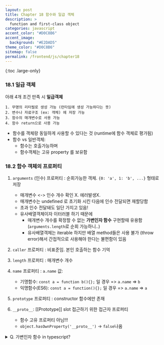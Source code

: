 ```yaml
---
layout: post
title: Chapter 18 함수와 일급 객체
description: >
  function and first-class object
categories: javascript
accent_color: "#D0C8B6"
accent_image:
  background: "#E2DAD5"
theme_color: "#D0C8B6"
sitemap: false
permalink: /frontend/js/chapter18
---
```


{:toc .large-only}

### 18.1 일급 객체

아래 4개 조건 만족 시 **일급객체**

```
1. 무명의 리터럴로 생성 가능 (런타임에 생성 가능하다는 뜻)
2. 변수나 자료구조 (ex: 객체) 에 저장 가능
3. 함수의 매개변수로 사용 가능
4. 함수 return으로 사용 가능
```

- 함수를 객체랑 동일하게 사용할 수 있다는 것 (runtime에 함수 객체로 평가됨)
- 함수 vs 일반객체:
  - 함수는 호출가능하며
  - 함수객체는 고유 property 를 보유함

### 18.2 함수 객체의 프로퍼티

1. `arguments` (인수) 프로퍼티 : 순회가능한 객체. `{0: 'a', 1: 'b', ...}` 형태로 저장

   - 매개변수 <-> 인수 개수 확인 X. 에러발생X.
   - 매개변수는 undefined 로 초기화 시킨 다음에 인수 전달되면 재할당함
   - 초과 인수 전달돼도 일단 가지고 있음!
   - 유사배열객체이자 이터러블 하기 때문에
     - 매개변수 개수를 확정할 수 없는 **가변인자 함수** 구현할때 유용함 (`arguments.length`로 순회 가능하니..)
     - 유사배열객체는 iterable 하지만 배열 method들은 사용 불가 (throw error)해서 간접적으로 사용해야 한다는 불편함이 있음

2. `caller` 프로퍼티 : 비표준임. 본인 호출하는 함수 기억
3. `length` 프로퍼티 : 매개변수 개수
4. `name` 프로퍼티 : `a.name` 값:

   - 기명함수: `const a = function b(){};` 일 경우 => `a.name` => `b`
   - 익명함수(ES6): `const a = function(){};` 일 경우 => `a.name` => `a`

5. `prototype` 프로퍼티 : constructor 함수에만 존재
6. `__proto__`: [[Prototype]] slot 접근하기 위한 접근자 프로퍼티

   - 함수 고유 프로퍼티 아님!!!
   - `object.hasOwnProperty('__proto__')` -> `false`나옴

<details><summary>Q. 가변인자 함수 in typescript?</summary>
<div markdown="1">

1. arguments 객체활용한 가변인자 함수: (권장X)

   ```ts
   function oldStyleSum(): number {
     let sum = 0;
     for (let i = 0; i < arguments.length; i++) {
       sum += arguments[i] as number;
     }
     return sum;
   }
   ```

2. 우리가 흔히 보던 거:

   ```ts
   function sum(...numbers: number[]): number {
     return numbers.reduce((acc, curr) => acc + curr, 0);
   }

   // 사용 예시
   console.log(sum(1, 2, 3)); // 6
   console.log(sum(1, 2, 3, 4, 5)); // 15
   ```

</div>
</details>
